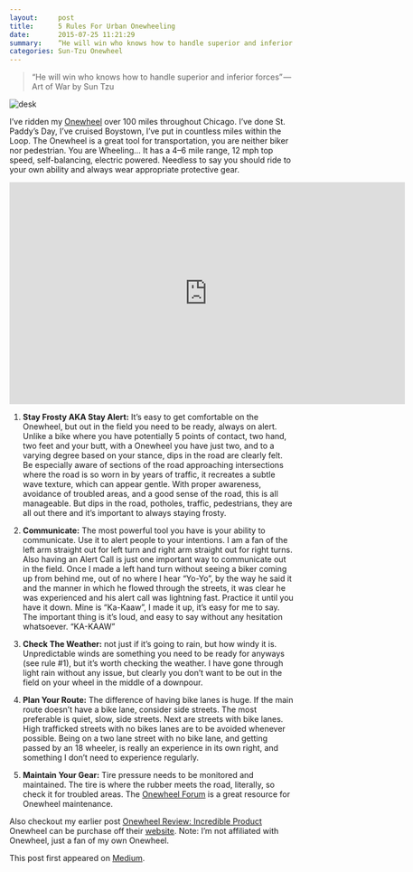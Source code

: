 ```yaml
---
layout:     post
title:      5 Rules For Urban Onewheeling
date:       2015-07-25 11:21:29
summary:    “He will win who knows how to handle superior and inferior forces” — Art of War by Sun Tzu
categories: Sun-Tzu Onewheel
---
```


> “He will win who knows how to handle superior and inferior forces” — Art of War by Sun Tzu

![desk](https://lando2319.github.io/assets/20150725/IMG_0019.JPG)

I’ve ridden my [Onewheel](http://rideonewheel.com/) over 100 miles throughout Chicago. I’ve done St. Paddy’s Day, I’ve cruised Boystown, I’ve put in countless miles within the Loop. The Onewheel is a great tool for transportation, you are neither biker nor pedestrian. You are Wheeling… It has a 4–6 mile range, 12 mph top speed, self-balancing, electric powered. Needless to say you should ride to your own ability and always wear appropriate protective gear.

<div class="videowrapper">
    <iframe width="700" height="393" src="https://www.youtube.com/embed/ZK9MxN06LJE" frameborder="0" allowfullscreen></iframe>
</div>

  1. __Stay Frosty AKA Stay Alert:__ It’s easy to get comfortable on the Onewheel, but out in the field you need to be ready, always on alert. Unlike a bike where you have potentially 5 points of contact, two hand, two feet and your butt, with a Onewheel you have just two, and to a varying degree based on your stance, dips in the road are clearly felt. Be especially aware of sections of the road approaching intersections where the road is so worn in by years of traffic, it recreates a subtle wave texture, which can appear gentle. With proper awareness, avoidance of troubled areas, and a good sense of the road, this is all manageable. But dips in the road, potholes, traffic, pedestrians, they are all out there and it’s important to always staying frosty.

  2. __Communicate:__ The most powerful tool you have is your ability to communicate. Use it to alert people to your intentions. I am a fan of the left arm straight out for left turn and right arm straight out for right turns. Also having an Alert Call is just one important way to communicate out in the field. Once I made a left hand turn without seeing a biker coming up from behind me, out of no where I hear “Yo-Yo”, by the way he said it and the manner in which he flowed through the streets, it was clear he was experienced and his alert call was lightning fast. Practice it until you have it down. Mine is “Ka-Kaaw”, I made it up, it’s easy for me to say. The important thing is it’s loud, and easy to say without any hesitation whatsoever. “KA-KAAW”

  3. __Check The Weather:__ not just if it’s going to rain, but how windy it is. Unpredictable winds are something you need to be ready for anyways (see rule #1), but it’s worth checking the weather. I have gone through light rain without any issue, but clearly you don’t want to be out in the field on your wheel in the middle of a downpour. 

  4. __Plan Your Route:__ The difference of having bike lanes is huge. If the main route doesn’t have a bike lane, consider side streets. The most preferable is quiet, slow, side streets. Next are streets with bike lanes. High trafficked streets with no bikes lanes are to be avoided whenever possible. Being on a two lane street with no bike lane, and getting passed by an 18 wheeler, is really an experience in its own right, and something I don’t need to experience regularly.

  5. __Maintain Your Gear:__ Tire pressure needs to be monitored and maintained. The tire is where the rubber meets the road, literally, so check it for troubled areas. The [Onewheel Forum](http://community.rideonewheel.com/) is a great resource for Onewheel maintenance.

Also checkout my earlier post [Onewheel Review: Incredible Product](https://medium.com/@mikepland/onewheel-review-incredible-product-e6d117c050f8) Onewheel can be purchase off their [website](http://rideonewheel.com/). Note: I’m not affiliated with Onewheel, just a fan of my own Onewheel.

This post first appeared on [Medium](https://medium.com/@mikepland/5-rules-for-urban-onewheeling-e7dad5f81e10).
